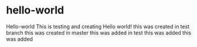 # hello-world
Hello-world
This is testing and creating Hello world!
this was created in test branch
this was created in master
this was added in test
this was added
this was added
